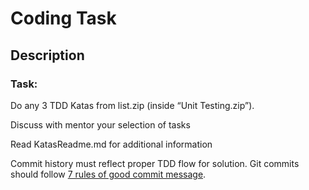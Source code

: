 ﻿# Coding Task
## Description

### Task:
Do any 3 TDD Katas from list.zip (inside “Unit Testing.zip”).

Discuss with mentor your selection of tasks

Read KatasReadme.md for additional information

Commit history must reflect proper TDD flow for solution. Git commits should follow <a href="https://cbea.ms/git-commit/">7 rules of good commit message</a>.